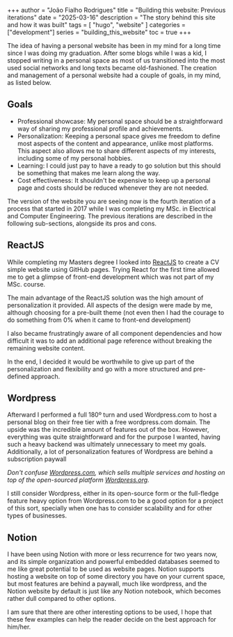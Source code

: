 +++
author = "João Fialho Rodrigues"
title = "Building this website: Previous iterations"
date = "2025-03-16"
description = "The story behind this site and how it was built"
tags = [
    "hugo", "website"
]
categories = ["development"]
series = "building_this_website"
toc = true
+++

The idea of having a personal website has been in my mind for a long time since I was doing my graduation. After some blogs while I was a kid, I stopped writing in a personal space as most of us transitioned into the most used social networks and long texts became old-fashioned. The creation and management of a personal website had a couple of goals, in my mind, as listed below.

## Goals

- Professional showcase: My personal space should be a straightforward way of sharing my professional profile and achievements.
- Personalization: Keeping a personal space gives me freedom to define most aspects of the content and appearance, unlike most platforms. This aspect also allows me to share different aspects of my interests, including some of my personal hobbies.
- Learning: I could just pay to have a ready to go solution but this should be something that makes me learn along the way.
- Cost effectiveness: It shouldn't be expensive to keep up a personal page and costs should be reduced whenever they are not needed.

The version of the website you are seeing now is the fourth iteration of a process that started in 2017 while I was completing my MSc. in Electrical and Computer Engineering. The previous iterations are described in the following sub-sections, alongside its pros and cons.

## ReactJS

While completing my Masters degree I looked into [ReactJS](https://react.dev/) to create a CV simple website using GitHub pages. Trying React for the first time allowed me to get a glimpse of front-end development which was not part of my MSc. course.

The main advantage of the ReactJS solution was the high amount of personalization it provided. All aspects of the design were made by me, although choosing for a pre-built theme (not even then I had the courage to do something from 0% when it came to front-end development)

I also became frustratingly aware of all component dependencies and how difficult it was to add an additional page reference without breaking the remaining website content.

In the end, I decided it would be worthwhile to give up part of the personalization and flexibility and go with a more structured and pre-defined approach.

## Wordpress

Afterward I performed a full 180º turn and used Wordpress.com to host a personal blog on their free tier with a free wordpress.com domain. The upside was the incredible amount of features out of the box. However, everything was quite straightforward and for the purpose I wanted, having such a heavy backend was ultimately unnecessary to meet my goals. Additionally, a lot of personalization features of Wordpress are behind a subscription paywall

*Don't confuse [Wordpress.com](https://wordpress.com/), which sells multiple services and hosting on top of the open-sourced platform [Wordpress.org](https://wordpress.org/).*

I still consider Wordpress, either in its open-source form or the full-fledge feature heavy option from Wordpress.com to be a good option for a project of this sort, specially when one has to consider scalability and for other types of businesses.

## Notion

I have been using Notion with more or less recurrence for two years now, and its simple organization and powerful embedded databases seemed to me like great potential to be used as website pages. Notion supports hosting a website on top of some directory you have on your current space, but most features are behind a paywall, much like wordpress, and the Notion website by default is just like any Notion notebook, which becomes rather dull compared to other options.

I am sure that there are other interesting options to be used, I hope that these few examples can help the reader decide on the best approach for him/her.